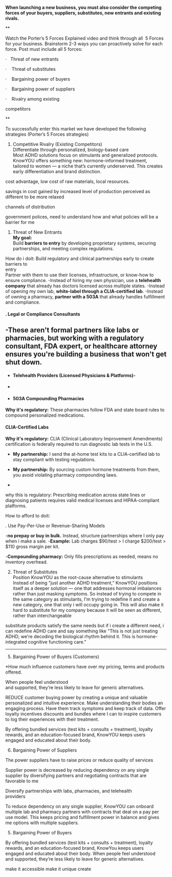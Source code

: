 **When launching a new business, you must also consider the competing forces of your buyers, suppliers, substitutes, new entrants and existing rivals.**

**

Watch the Porter’s 5 Forces Explained video and think through all  5 Forces for your business. Brainstorm 2-3 ways you can proactively solve for each force. Post must include all 5 forces:

·   Threat of new entrants

·    Threat of substitutes

·    Bargaining power of buyers

·    Bargaining power of suppliers

·    Rivalry among existing    

competitors

**

To successfully enter this market we have developed the following  
strategies (Porter’s 5 Forces strategies)  
1. Competitive Rivalry (Existing Competitors)  
Differentiate through personalized, biology-based care  
Most ADHD solutions focus on stimulants and generalized protocols.  
KnowYOU offers something new: hormone-informed treatment,  
tailored to women — a niche that’s currently underserved. This creates  
early differentiation and brand distinction.

cost advantage, low cost of raw materials, local resources.

savings in cost gained by increased level of production
perceived as different to be more relaxed

channels of distribution

government polices, need to understand how and what policies will be a barrier for me

1. Threat of New Entrants  
**My goal:**  
Build **barriers to entry** by developing proprietary systems, securing partnerships, and meeting complex regulations.

How do i doit: Build regulatory and clinical partnerships early to create barriers to  
entry  
Partner with them to use their licenses, infrastructure, or know-how to ensure compliance.
-Instead of hiring my own physician, use a **telehealth company** that already has doctors licensed across multiple states. 
 -Instead of opening my own lab, **white-label through a CLIA-certified lab**.
 -Instead of owning a pharmacy, **partner with a 503A** that already handles fulfillment and compliance.
#### . **Legal or Compliance Consultants**
-These aren't formal partners like labs or pharmacies, but working with a **regulatory consultant**, FDA expert, or healthcare attorney ensures you're building a business that won't get shut down.
- 
- #### **Telehealth Providers (Licensed Physicians & Platforms)**- 
- 
- #### **503A Compounding Pharmacies**
**Why it's regulatory:** These pharmacies follow FDA and state board rules to compound personalized medications.

#### **CLIA-Certified Labs**
**Why it's regulatory:** CLIA (Clinical Laboratory Improvement Amendments) certification is federally required to run diagnostic lab tests in the U.S.
    
- **My partnership:** I send the at-home test kits to a CLIA-certified lab to stay compliant with testing regulations.
    
- **My partnership:** By sourcing custom hormone treatments from them, you avoid violating pharmacy compounding laws.
-
why this is regulatory: Prescribing medication across state lines or diagnosing patients requires valid medical licenses and HIPAA-compliant platforms.

How to afford to doit:

. Use Pay-Per-Use or Revenue-Sharing Models

-**no prepay or buy in bulk.** Instead, structure partnerships where I only pay when i make a sale.
-**Example:** Lab charges $90/test > I charge $200/test > $110 gross margin per kit.
    
-**Compounding pharmacy:** Only fills prescriptions as needed, means no inventory overhead.



2. Threat of Substitutes  
Position KnowYOU as the root-cause alternative to stimulants  
Instead of being “just another ADHD treatment,” KnowYOU positions  
itself as a deeper solution — one that addresses hormonal imbalances  
rather than just masking symptoms. So instead of trying to compete in the same category as stimulants, I'm trying to redefine it and create a new category, one that only i will occupy going in. This will also make it hard to substitute for my company because it will be seen as different, rather than interchangeable 

substitute products satisfy the same needs but if i create a different need, i can redefine ADHD care and say something like "This is not just treating ADHD; we're decoding the biological rhythm behind it. This is hormone-integrated cognitive functioning care.”

****
5. Bargaining Power of Buyers (Customers)  

*How much influence customers have over my pricing, terms and products offered.

When people feel understood  
and supported, they’re less likely to leave for generic alternatives.

REDUCE customer buying power by creating a unique and valuable personalized and intuitive experience. Make understanding their bodies an engaging process. Have them track symptoms and keep track of data. Offer loyalty incentives discounts and bundles where I can to inspire customers to log their experiences with their treatment. 

By offering bundled services (test kits + consults + treatment), loyalty  
rewards, and an education-focused brand, KnowYOU keeps users  
engaged and educated about their body. 

  

6. Bargaining Power of Suppliers  

The power suppliers have to raise prices or reduce quality of services

Supplier power is decreased by reducing dependency on any single supplier by diversifying partners and negotiating contracts that are favorable to me

Diversify partnerships with labs, pharmacies, and telehealth  
providers

To reduce dependency on any single supplier, KnowYOU can onboard  
multiple lab and pharmacy partners with contracts that deal on a pay per use model. This keeps pricing and fulfillment power in balance and gives me options with multiple suppliers.


5. Bargaining Power of Buyers  

By offering bundled services (test kits + consults + treatment), loyalty  
rewards, and an education-focused brand, KnowYou keeps users  
engaged and educated about their body. When people feel understood  
and supported, they’re less likely to leave for generic alternatives.  

make it accessible
make it unique
create 